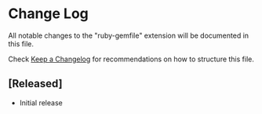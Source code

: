 # Change Log

All notable changes to the "ruby-gemfile" extension will be documented in this file.

Check [Keep a Changelog](https://keepachangelog.com/en/1.1.0/) for recommendations on how to structure this file.

## [Released]

- Initial release
